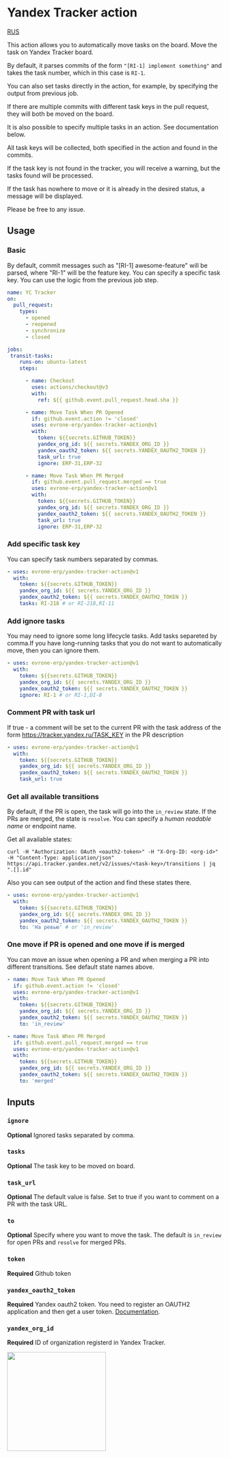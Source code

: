 # Yandex Tracker action

[RUS](https://github.com/evrone-erp/yandex-tracker-action/blob/master/README_RUS.md)

This action allows you to automatically move tasks on the board. Move the task on Yandex Tracker board.

By default, it parses commits of the form `"[RI-1] implement something"` and takes the task number, which in this case is `RI-1`.

You can also set tasks directly in the action, for example, by specifying the output from previous job.

If there are multiple commits with different task keys in the pull request, they will both be moved on the board.

It is also possible to specify multiple tasks in an action. See documentation below.

All task keys will be collected, both specified in the action and found in the commits.

If the task key is not found in the tracker, you will receive a warning, but the tasks found will be processed.

If the task has nowhere to move or it is already in the desired status, a message will be displayed.

Please be free to any issue.
## Usage

### Basic

By default, commit messages such as "[RI-1] awesome-feature" will be parsed, where "RI-1" will be the feature key. You can specify a specific task key. You can use the logic from the previous job step.

```yaml
name: YC Tracker
on:
  pull_request:
    types:
      - opened
      - reopened
      - synchronize
      - closed

jobs:
 transit-tasks:
    runs-on: ubuntu-latest
    steps:

      - name: Checkout
        uses: actions/checkout@v3
        with:
          ref: ${{ github.event.pull_request.head.sha }}

      - name: Move Task When PR Opened
        if: github.event.action != 'closed'
        uses: evrone-erp/yandex-tracker-action@v1
        with:
          token: ${{secrets.GITHUB_TOKEN}}
          yandex_org_id: ${{ secrets.YANDEX_ORG_ID }}
          yandex_oauth2_token: ${{ secrets.YANDEX_OAUTH2_TOKEN }}
          task_url: true
          ignore: ERP-31,ERP-32

      - name: Move Task When PR Merged
        if: github.event.pull_request.merged == true
        uses: evrone-erp/yandex-tracker-action@v1
        with:
          token: ${{secrets.GITHUB_TOKEN}}
          yandex_org_id: ${{ secrets.YANDEX_ORG_ID }}
          yandex_oauth2_token: ${{ secrets.YANDEX_OAUTH2_TOKEN }}
          task_url: true
          ignore: ERP-31,ERP-32
```

 ### Add specific task key

You can specify task numbers separated by commas.

````yaml
- uses: evrone-erp/yandex-tracker-action@v1
  with:
    token: ${{secrets.GITHUB_TOKEN}}
    yandex_org_id: ${{ secrets.YANDEX_ORG_ID }}
    yandex_oauth2_token: ${{ secrets.YANDEX_OAUTH2_TOKEN }}
    tasks: RI-218 # or RI-218,RI-11
````

### Add ignore tasks

You may need to ignore some long lifecycle tasks. Add tasks separeted by comma.If you have long-running tasks that you do not want to automatically move, then you can ignore them.

````yaml
- uses: evrone-erp/yandex-tracker-action@v1
  with:
    token: ${{secrets.GITHUB_TOKEN}}
    yandex_org_id: ${{ secrets.YANDEX_ORG_ID }}
    yandex_oauth2_token: ${{ secrets.YANDEX_OAUTH2_TOKEN }}
    ignore: RI-1 # or RI-1,DI-8
````

### Comment PR with task url

If true - a comment will be set to the current PR with the task address of the form <https://tracker.yandex.ru/TASK_KEY> in the PR description

```yaml
- uses: evrone-erp/yandex-tracker-action@v1
  with:
    token: ${{secrets.GITHUB_TOKEN}}
    yandex_org_id: ${{ secrets.YANDEX_ORG_ID }}
    yandex_oauth2_token: ${{ secrets.YANDEX_OAUTH2_TOKEN }}
    task_url: true
```

### Get all available transitions

By default, if the PR is open, the task will go into the `in_review` state. If the PRs are merged, the state is `resolve`. You can specify a *human readable name* or endpoint name.

Get all available states:

```shell
curl -H "Authorization: OAuth <oauth2-token>" -H "X-Org-ID: <org-id>" -H "Content-Type: application/json" https://api.tracker.yandex.net/v2/issues/<task-key>/transitions | jq ".[].id"
```

Also you can see output of the action and find these states there.

```yaml
- uses: evrone-erp/yandex-tracker-action@v1
  with:
    token: ${{secrets.GITHUB_TOKEN}}
    yandex_org_id: ${{ secrets.YANDEX_ORG_ID }}
    yandex_oauth2_token: ${{ secrets.YANDEX_OAUTH2_TOKEN }}
    to: 'На ревью' # or 'in_review'
```

### One move if PR is opened and one move if is merged

You can move an issue when opening a PR and when merging a PR into different transitions. See default state names above.

```yaml
- name: Move Task When PR Opened
  if: github.event.action != 'closed'
  uses: evrone-erp/yandex-tracker-action@v1
  with:
    token: ${{secrets.GITHUB_TOKEN}}
    yandex_org_id: ${{ secrets.YANDEX_ORG_ID }}
    yandex_oauth2_token: ${{ secrets.YANDEX_OAUTH2_TOKEN }}
    to: 'in_review'

- name: Move Task When PR Merged
  if: github.event.pull_request.merged == true
  uses: evrone-erp/yandex-tracker-action@v1
  with:
    token: ${{secrets.GITHUB_TOKEN}}
    yandex_org_id: ${{ secrets.YANDEX_ORG_ID }}
    yandex_oauth2_token: ${{ secrets.YANDEX_OAUTH2_TOKEN }}
    to: 'merged'
```
## Inputs

### `ignore`

**Optional** Ignored tasks separated by comma.

### `tasks`

**Optional** The task key to be moved on board.

### `task_url`

**Optional** The default value is false. Set to true if you want to comment on a PR with the task URL.

### `to`

**Optional** Specify where you want to move the task. The default is `in_review` for open PRs and `resolve` for merged PRs.

### `token`

**Required** Github token

### `yandex_oauth2_token`

**Required** Yandex oauth2 token. You need to register an OAUTH2 application and then get a user token. [Documentation](https://yandex.ru/dev/id/doc/dg/oauth/concepts/about.html).

### `yandex_org_id`

**Required** ID of organization registerd in Yandex Tracker.


[<img src="https://evrone.com/logo/evrone-sponsored-logo.png" width=231>](https://evrone.com/?utm_source=evrone-django-template)
